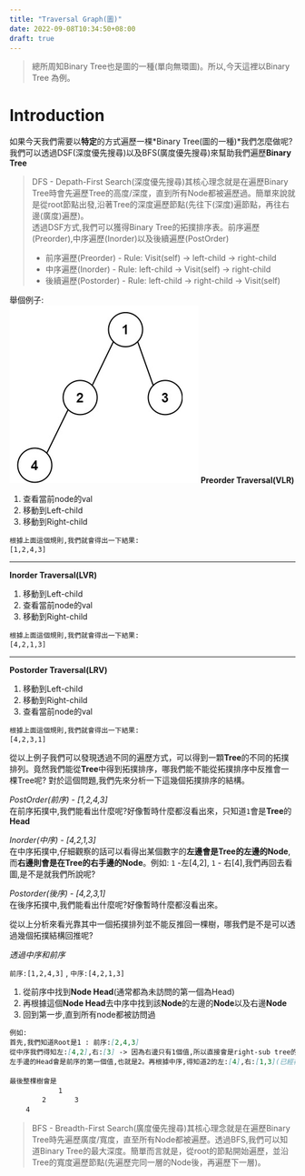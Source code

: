 ```yaml
---
title: "Traversal Graph(圖)"
date: 2022-09-08T10:34:50+08:00
draft: true
---
```

> 總所周知Binary Tree也是圖的一種(單向無環圖)。所以,今天這裡以Binary Tree 為例。
# Introduction
如果今天我們需要以**特定**的方式遍歷一棵*Binary Tree(圖的一種)*我們怎麼做呢? 我們可以透過DSF(深度優先搜尋)以及BFS(廣度優先搜尋)來幫助我們遍歷**Binary Tree**
> DFS - Depath-First Search(深度優先搜尋)其核心理念就是在遍歷Binary Tree時會先遍歷Tree的高度/深度，直到所有Node都被遍歷過。簡單來說就是從root節點出發,沿著Tree的深度遍歷節點(先往下(深度)遍節點，再往右邊(廣度)遍歷)。  
> 透過DSF方式,我們可以獲得Binary Tree的拓撲排序表。前序遍歷(Preorder),中序遍歷(Inorder)以及後續遍歷(PostOrder)  
> * 前序遍歷(Preorder) - Rule: Visit(self) -> left-child -> right-child
> * 中序遍歷(Inorder) - Rule: left-child -> Visit(self) -> right-child
> * 後續遍歷(Postorder) - Rule: left-child -> right-child -> Visit(self)

舉個例子:  
![tree](/images/note/tree-example.png)
**Preorder Traversal(VLR)**
1. 查看當前node的val
2. 移動到Left-child
3. 移動到Right-child

```
根據上面這個規則,我們就會得出一下結果:  
[1,2,4,3]
```
---
**Inorder Traversal(LVR)**
1. 移動到Left-child
2. 查看當前node的val
3. 移動到Right-child

```
根據上面這個規則,我們就會得出一下結果:  
[4,2,1,3]
```
---
**Postorder Traversal(LRV)**
1. 移動到Left-child
2. 移動到Right-child
3. 查看當前node的val
```
根據上面這個規則,我們就會得出一下結果:  
[4,2,3,1]
```

從以上例子我們可以發現透過不同的遍歷方式，可以得到一顆**Tree**的不同的拓撲排列。竟然我們能從**Tree**中得到拓撲排序，哪我們能不能從拓撲排序中反推會一棵Tree呢? 對於這個問題,我們先來分析一下這幾個拓撲排序的結構。

*PostOrder(前序) - [1,2,4,3]*  
在前序拓撲中,我們能看出什麼呢?好像暫時什麼都沒看出來，只知道`1`會是**Tree**的**Head**

*Inorder(中序) - [4,2,1,3]*  
在中序拓撲中,仔細觀察的話可以看得出某個數字的**左邊會是Tree的左邊的Node**,而**右邊則會是在Tree的右手邊的Node**。例如: `1` -左[4,2], `1` - 右[4],我們再回去看圖,是不是就我們所說呢?

*Postorder(後序) - [4,2,3,1]*  
在後序拓撲中,我們能看出什麼呢?好像暫時什麼都沒看出來。

從以上分析來看光靠其中一個拓撲排列並不能反推回一棵樹，哪我們是不是可以透過幾個拓撲結構回推呢? 

*透過中序和前序*  

`前序:[1,2,4,3]` , `中序:[4,2,1,3]`  
1. 從前序中找到**Node Head**(通常都為未訪問的第一個為Head)
2. 再根據這個**Node Head**去中序中找到該**Node**的左邊的**Node**以及右邊**Node**
3. 回到第一步,直到所有node都被訪問過

```markdown
例如:  
首先,我們知道Root是1 : 前序:[2,4,3]  
從中序我們得知左:[4,2],右:[3] -> 因為右邊只有1個值,所以直接會是right-sub tree的Head : 前序:[2,4]  
左手邊的Head會是前序的第一個值,也就是2。再根據中序,得知道2的左:[4],右:[1,3](已經被訪問過了),所以只剩下4,插入到2的左手邊，同時前序也剩下4未被訪問 : 前序:[]

最後整棵樹會是
            1
        2       3
    4 

```

<!-- 首先,我們先要知道目前的head是多少,從前序中我們知道是`1`, 哪些node是`1`的左子樹和右子樹的node呢?   
從中序中我們知道是`1`的左邊包含了`[4,2]`,而右邊則包含了`[3]`。問題又來了，左邊的哪個node會是`1`的左子樹的`head`呢?,我們在回到前序`1`的下一個node會是`2`,哪2將會是`1`的左子樹的head,然後再回到中序，查看`2`的左右node就可得知道`2`的左邊是`[4]`,右邊`[1,3](1是2的parent) - 無視`，因為`2`的左邊只有1個node,而前序中`2`的下一個是`4`。所有`2 left-> 4` -->


> BFS - Breadth-First Search(廣度優先搜尋)其核心理念就是在遍歷Binary Tree時先遍歷廣度/寬度，直至所有Node都被遍歷。透過BFS,我們可以知道Binary Tree的最大深度。簡單而言就是，從root的節點開始遍歷，並沿Tree的寬度遍歷節點(先遍歷完同一層的Node後，再遍歷下一層)。  